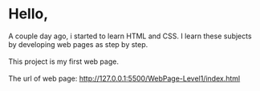 # Hello,
A couple day ago, i started to learn HTML and CSS. I learn these subjects by developing web pages as step by step.
<br><br>
This project is my first web page.
<br><br>
The url of web page: http://127.0.0.1:5500/WebPage-Level1/index.html
